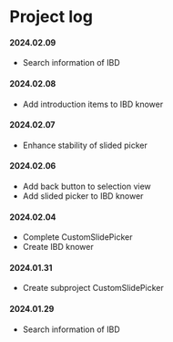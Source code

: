 # Project log

#### 2024.02.09
- Search information of IBD

#### 2024.02.08
- Add introduction items to IBD knower

#### 2024.02.07
- Enhance stability of slided picker

#### 2024.02.06
- Add back button to selection view
- Add slided picker to IBD knower

#### 2024.02.04
- Complete CustomSlidePicker
- Create IBD knower

#### 2024.01.31
- Create subproject CustomSlidePicker

#### 2024.01.29
- Search information of IBD